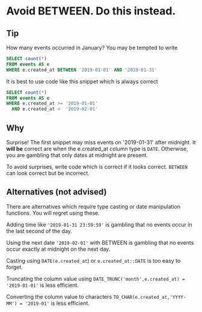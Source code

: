 # Avoid BETWEEN. Do this instead.

## Tip

How many events occurred in January? You may be tempted to write
```sql
SELECT count(*)
FROM events AS e
WHERE e.created_at BETWEEN '2019-01-01' AND '2019-01-31'
```

It is best to use code like this snippet which is always correct
```sql
SELECT count(*)
FROM events AS e
WHERE e.created_at >= '2019-01-01'
  AND e.created_at <  '2019-02-01'
```

## Why

Surprise! The first snippet may miss events on '2019-01-31' after midnight. It <b>will be</b> correct are when the e.created_at column type is `DATE`. Otherwise, you are gambling that only dates at midnight are present.

To avoid surprises, write code which is correct if it looks correct. `BETWEEN` can look correct but be incorrect. 

## Alternatives (not advised)

There are alternatives which require type casting or date manipulation functions. You will regret using these.

Adding time like `'2019-01-31 23:59:59'` is gambling that no events occur in the last second of the day.

Using the next date `'2019-02-01'` with BETWEEN is gambling that no events occur exactly at midnight on the next day.

Casting using `DATE(e.created_at`) or `e.created_at::DATE` is too easy to forget.

Truncating the column value using `DATE_TRUNC('month',e.created_at) = '2019-01-01'` is less efficient.

Converting the column value to characters `TO_CHAR(e.created_at,'YYYY-MM') = '2019-01'` is less efficient.

